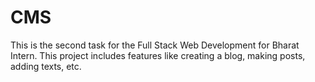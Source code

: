 # CMS
This is the second task for the Full Stack Web Development for Bharat Intern.
This project includes features like creating a blog, making posts, adding texts, etc. 
